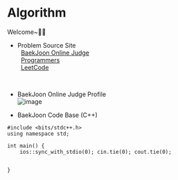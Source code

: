 # Algorithm

Welcome~🎲🎨 <br>
* Problem Source Site
<br>&nbsp;&nbsp;[BaekJoon Online Judge](https://www.acmicpc.net/) 
<br>&nbsp;&nbsp;[Programmers](https://programmers.co.kr/learn/challenges)
<br>&nbsp;&nbsp;[LeetCode](https://leetcode.com/problemset/all/)
<br>

* BaekJoon Online Judge Profile
<br> ![image](https://github.com/JAlthea/Algorithm/assets/50026903/0f6adab4-a891-4104-aea8-23d96b705a3f) <br>


* BaekJoon Code Base (C++)
```
#include <bits/stdc++.h>
using namespace std;

int main() {
    ios::sync_with_stdio(0); cin.tie(0); cout.tie(0);
    
    
}
```
